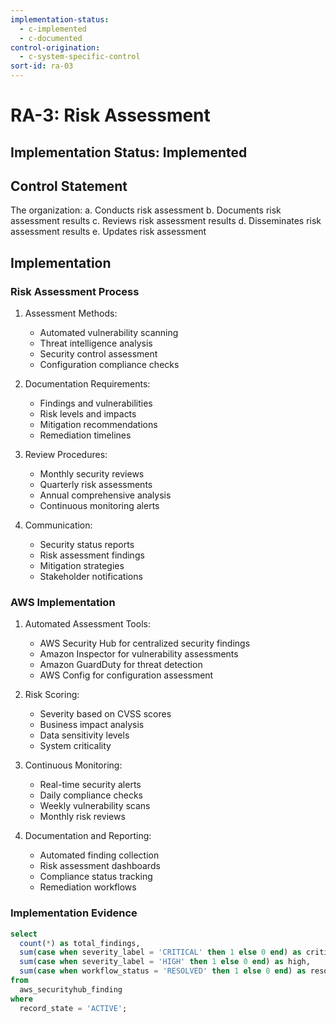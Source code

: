 ```yaml
---
implementation-status:
  - c-implemented
  - c-documented
control-origination:
  - c-system-specific-control
sort-id: ra-03
---
```


# RA-3: Risk Assessment

## Implementation Status: Implemented

## Control Statement

The organization:
a. Conducts risk assessment
b. Documents risk assessment results
c. Reviews risk assessment results
d. Disseminates risk assessment results
e. Updates risk assessment

## Implementation

### Risk Assessment Process

1. Assessment Methods:
   - Automated vulnerability scanning
   - Threat intelligence analysis
   - Security control assessment
   - Configuration compliance checks

2. Documentation Requirements:
   - Findings and vulnerabilities
   - Risk levels and impacts
   - Mitigation recommendations
   - Remediation timelines

3. Review Procedures:
   - Monthly security reviews
   - Quarterly risk assessments
   - Annual comprehensive analysis
   - Continuous monitoring alerts

4. Communication:
   - Security status reports
   - Risk assessment findings
   - Mitigation strategies
   - Stakeholder notifications

### AWS Implementation

1. Automated Assessment Tools:
   - AWS Security Hub for centralized security findings
   - Amazon Inspector for vulnerability assessments
   - Amazon GuardDuty for threat detection
   - AWS Config for configuration assessment

2. Risk Scoring:
   - Severity based on CVSS scores
   - Business impact analysis
   - Data sensitivity levels
   - System criticality

3. Continuous Monitoring:
   - Real-time security alerts
   - Daily compliance checks
   - Weekly vulnerability scans
   - Monthly risk reviews

4. Documentation and Reporting:
   - Automated finding collection
   - Risk assessment dashboards
   - Compliance status tracking
   - Remediation workflows

### Implementation Evidence

```sql
select 
  count(*) as total_findings,
  sum(case when severity_label = 'CRITICAL' then 1 else 0 end) as critical,
  sum(case when severity_label = 'HIGH' then 1 else 0 end) as high,
  sum(case when workflow_status = 'RESOLVED' then 1 else 0 end) as resolved
from
  aws_securityhub_finding
where 
  record_state = 'ACTIVE';
